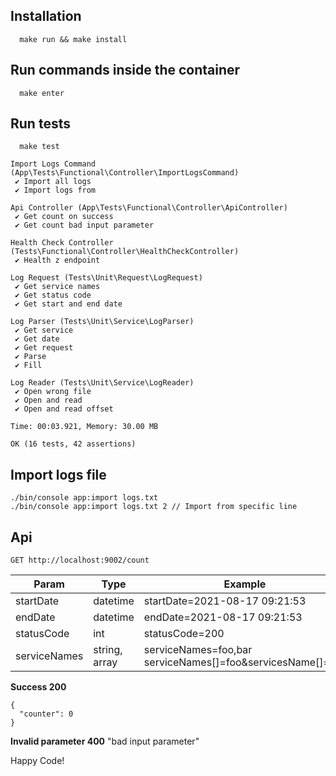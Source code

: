 ## Installation

```
  make run && make install
```

## Run commands inside the container

```
  make enter
```

## Run tests

```
  make test
```

```
Import Logs Command (App\Tests\Functional\Controller\ImportLogsCommand)
 ✔ Import all logs
 ✔ Import logs from

Api Controller (App\Tests\Functional\Controller\ApiController)
 ✔ Get count on success
 ✔ Get count bad input parameter

Health Check Controller (Tests\Functional\Controller\HealthCheckController)
 ✔ Health z endpoint

Log Request (Tests\Unit\Request\LogRequest)
 ✔ Get service names
 ✔ Get status code
 ✔ Get start and end date

Log Parser (Tests\Unit\Service\LogParser)
 ✔ Get service
 ✔ Get date
 ✔ Get request
 ✔ Parse
 ✔ Fill

Log Reader (Tests\Unit\Service\LogReader)
 ✔ Open wrong file
 ✔ Open and read
 ✔ Open and read offset

Time: 00:03.921, Memory: 30.00 MB

OK (16 tests, 42 assertions)
```

## Import logs file

```
./bin/console app:import logs.txt
./bin/console app:import logs.txt 2 // Import from specific line
```

## Api

`GET http://localhost:9002/count`

| Param         | Type     | Example | Required |
|--------------|-----------|------------|------------| 
| startDate | datetime     |  startDate=2021-08-17 09:21:53     | optional
| endDate | datetime     |  endDate=2021-08-17 09:21:53     | optional
| statusCode | int     |  statusCode=200     | optional
| serviceNames | string, array     |  serviceNames=foo,bar  serviceNames[]=foo&servicesName[]=bar   | optional

**Success 200**
```
{
  "counter": 0
}
```

**Invalid parameter 400**
"bad input parameter"

Happy Code!
